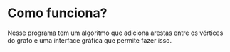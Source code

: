 # Como funciona?

Nesse programa tem um algoritmo que adiciona arestas entre os vértices do grafo e uma interface gráfica que permite fazer isso.
